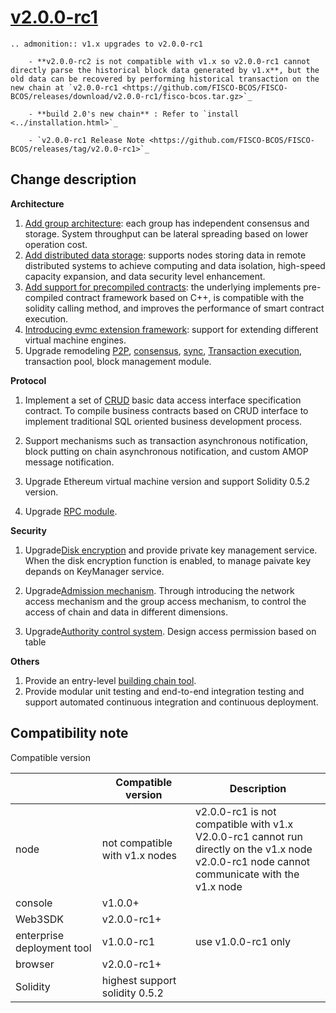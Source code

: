 # [v2.0.0-rc1](https://github.com/FISCO-BCOS/FISCO-BCOS/releases/tag/v2.0.0-rc1)

```eval_rst
.. admonition:: v1.x upgrades to v2.0.0-rc1

    - **v2.0.0-rc2 is not compatible with v1.x so v2.0.0-rc1 cannot directly parse the historical block data generated by v1.x**, but the old data can be recovered by performing historical transaction on the new chain at `v2.0.0-rc1 <https://github.com/FISCO-BCOS/FISCO-BCOS/releases/download/v2.0.0-rc1/fisco-bcos.tar.gz>`_

    - **build 2.0's new chain** : Refer to `install <../installation.html>`_

    - `v2.0.0-rc1 Release Note <https://github.com/FISCO-BCOS/FISCO-BCOS/releases/tag/v2.0.0-rc1>`_
```

## Change description

**Architecture**

1. [Add group architecture](../design/architecture/group.md): each group has independent consensus and storage. System throughput can be lateral spreading based on lower operation cost.
2. [Add distributed data storage](../design/storage/storage.md): supports nodes storing data in remote distributed systems to achieve computing and data isolation, high-speed capacity expansion, and data security level enhancement.
3. [Add support for precompiled contracts](../design/virtual_machine/precompiled.md): the underlying implements pre-compiled contract framework based on C++, is compatible with the solidity calling method, and improves the performance of smart contract execution.
4. [Introducing evmc extension framework](../design/virtual_machine/index.md): support for extending different virtual machine engines.
5. Upgrade remodeling [P2P](..//design/p2p/p2p.md), [consensus](../design/consensus/index.md), [sync](../design/sync/sync.md), [Transaction execution](../design/virtual_machine/index.md), transaction pool, block management module.

**Protocol**

1. Implement a set of [CRUD](../tutorial/sdk_application.md) basic data access interface specification contract. To compile business contracts based on CRUD interface to implement traditional SQL oriented business development process.

2. Support mechanisms such as transaction asynchronous notification, block putting on chain asynchronous notification, and custom AMOP message notification.

3. Upgrade Ethereum virtual machine version and support Solidity 0.5.2 version.

4. Upgrade [RPC module](../api.md).

**Security**

1. Upgrade[Disk encryption](../manual/storage_security.md) and provide private key management service. When the disk encryption function is enabled, to manage paivate key depands on KeyManager service.

2. Upgrade[Admission mechanism](../manual/node_management.md). Through introducing the network access mechanism and the group access mechanism, to control the access of chain and data in different dimensions.

3. Upgrade[Authority control system](../manual/permission_control.md). Design access permission based on table

**Others**

1. Provide an entry-level [building chain tool](../manual/build_chain.md).
2. Provide modular unit testing and end-to-end integration testing and support automated continuous integration and continuous deployment.

## Compatibility note
Compatible version

|           | Compatible version                                            | Description                                                         |
| --------- | --------------------------------------------------- | ------------------------------------------------------------ |
| node      | not compatible with v1.x nodes | v2.0.0-rc1 is not compatible with v1.x <br> V2.0.0-rc1 cannot run directly on the v1.x node <br>v2.0.0-rc1 node cannot communicate with the v1.x node |
| console    | v1.0.0+                                              |                                                              |
| Web3SDK   | v2.0.0-rc1+                                          |                                                              |
| enterprise deployment tool | v1.0.0-rc1                                           | use v1.0.0-rc1 only                        |
| browser    | v2.0.0-rc1+                                          |                                                              |
| Solidity  | highest support solidity 0.5.2                             |                                                              |
